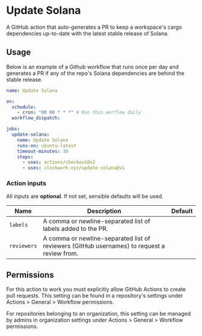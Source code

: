 # Update Solana

A GitHub action that auto-generates a PR to keep a workspace's cargo dependencies up-to-date with the latest stable release of Solana.

## Usage

Below is an example of a Github workflow that runs once per day and generates a PR if any of the repo's Solana dependencies are behind the stable release. 

```yaml
name: Update Solana

on:
  schedule: 
    - cron: "00 00 * * *" # Run this worflow daily
  workflow_dispatch:

jobs:
  update-solana:
    name: Update Solana
    runs-on: ubuntu-latest
    timeout-minutes: 30
    steps:
      - uses: actions/checkout@v2
      - uses: clockwork-xyz/update-solana@v1
```

### Action inputs

All inputs are **optional**. If not set, sensible defaults will be used.

| Name | Description | Default |
| --- | --- | --- |
| `labels` | A comma or newline-separated list of labels added to the PR. | |
| `reviewers` | A comma or newline-separated list of reviewers (GitHub usernames) to request a review from. | |

## Permissions

For this action to work you must explicitly allow GitHub Actions to create pull requests.
This setting can be found in a repository's settings under Actions > General > Workflow permissions.

For repositories belonging to an organization, this setting can be managed by admins in organization settings under Actions > General > Workflow permissions.
